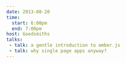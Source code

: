 ```yaml
---
date: 2013-08-20
time:
  start: 6:00pm
  end: 7:00pm
host: Goodsmiths
talks:
 - talk: a gentle introduction to ember.js
 - talk: why single page apps anyway?
---
```

